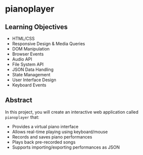 # pianoplayer

## Learning Objectives

- HTML/CSS
- Responsive Design & Media Queries
- DOM Manipulation
- Browser Events
- Audio API
- File System API
- JSON Data Handling
- State Management
- User Interface Design
- Keyboard Events

## Abstract

In this project, you will create an interactive web application called `pianoplayer` that:

- Provides a virtual piano interface
- Allows real-time playing using keyboard/mouse
- Records and saves piano performances
- Plays back pre-recorded songs
- Supports importing/exporting performances as JSON